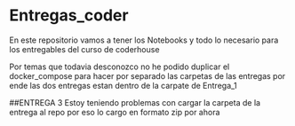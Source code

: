 # Entregas_coder

En este repositorio vamos a tener los Notebooks y todo lo necesario para los entregables del curso de coderhouse

Por temas que todavia desconozco no he podido duplicar el docker_compose para hacer por separado las carpetas de las entregas por ende
las dos entregas estan dentro de la carpate de Entrega_1


##ENTREGA 3
Estoy teniendo problemas con cargar la carpeta de la entrega al repo por eso lo cargo en formato zip por ahora
